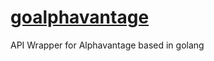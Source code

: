 # [goalphavantage](https://pkg.go.dev/github.com/FruitPunchSamurai1961/goalphavantage)
API Wrapper for Alphavantage based in golang
